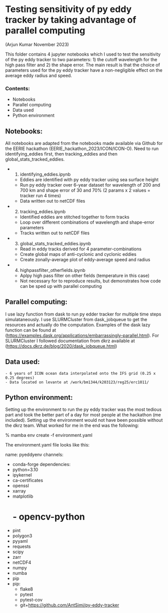 # Testing sensitivity of py eddy tracker by taking advantage of parallel computing 
(Arjun Kumar November 2023)

This folder contains 4 jupyter notebooks which I used to test the sensitivity of the py eddy tracker to two parameters: 1) the cutoff wavelength for the high pass filter and 2) the shape error. The main result is that the choice of parameters used for the py eddy tracker have a non-negligible effect on the average eddy radius and speed. 

### Contents:

- Notebooks
- Parallel computing
- Data used
- Python environment


## Notebooks:

All notebooks are adapted from the notebooks made available via Github for the EERIE hackathon  (EERIE_hackathon_2023/ICON/ICON-O). Need to run identifying_eddies first, then tracking_eddies and then global_stats_tracked_eddies.

* 1. identifying_eddies.ipynb
    - Eddies are identified with py eddy tracker using sea surface height
    - Run py eddy tracker over 6-year dataset for wavelength of 200 and 700 km and shape error of 30 and 70% (2 params x 2 values = tracker run 4 times)
    - Data written out to netCDF files
 
* 2. tracking_eddies.ipynb
    - Identified eddies are stitched together to form tracks
    - Loop over different combinations of wavelength and shape-error parameters
    - Tracks written out to netCDF files
    
* 3. global_stats_tracked_eddies.ipynb
    - Read in eddy tracks derived for 4 parameter-combinations
    - Create global maps of anti-cyclonic and cyclonic eddies
    - Create zonally-average plot of eddy-average speed and radius

* 4. highpassfilter_otherfields.ipynb
    - Aplpy high pass filter on other fields (temperature in this case)
    - Not necessary for to reproduce results, but demonstrates how code can be sped up with parallel computing


## Parallel computing: 

I use lazy function from dask to run py edder tracker for multiple time steps simulataneously. I use SLURMCluster from dask_jobqueue to get the resources and actually do the computation. Examples of the dask lazy function can be found at (https://examples.dask.org/applications/embarrassingly-parallel.html). For SLURMCluster I followed documentation from dkrz available at (https://docs.dkrz.de/blog/2020/dask_jobqueue.html)

## Data used:
    - 6 years of ICON ocean data interpolated onto the IFS grid (0.25 x 0.25 degrees)
    - Data located on levante at /work/bm1344/k203123/reg25/erc1011/
    
## Python environment:

Setting up the environment to run the py eddy tracker was the most tedious part and took the better part of a day for most people at the hackathon (me included). Setting up the environment would not have been possible without the dkrz team. What worked for me in the end was the following: 

% mamba env create -f environment.yaml

The environment.yaml file looks like this:  
    
name: pyeddyenv
channels:
  - conda-forge
dependencies:
  - python=3.10
  - ipykernel
  - ca-certificates
  - openssl
  - xarray
  - matplotlib
    #  - opencv-python
  - pint
  - polygon3
  - pyyaml
  - requests
  - scipy
  - zarr
  - netCDF4
  - numpy
  - numba
  - pip
  - pip:
    - flake8
    - pytest
    - pytest-cov
    - git+https://github.com/AntSimi/py-eddy-tracker
    

